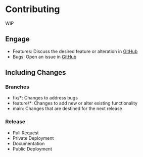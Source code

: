 # Contributing

WIP

## Engage

- Features: Discuss the desired feature or alteration in [GitHub](https://github.com/LinkedMink/road-wave-fm-api/discussions)
- Bugs: Open an issue in [GitHub](https://github.com/LinkedMink/road-wave-fm-api/issues)

## Including Changes

### Branches

- fix/\*: Changes to address bugs
- feature/\*: Changes to add new or alter existing functionality
- main: Changes that are destined for the next release

### Release

- Pull Request
- Private Deployment
- Documentation
- Public Deployment

